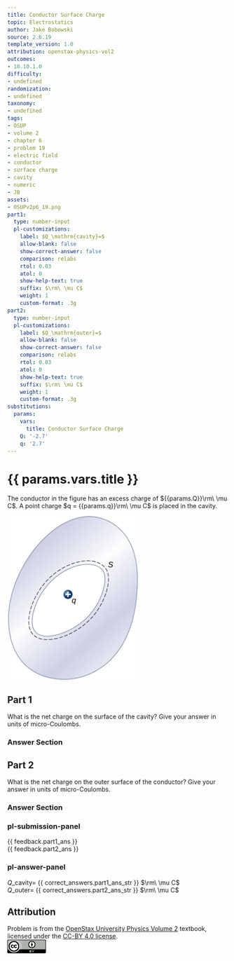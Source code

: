 ```yaml
---
title: Conductor Surface Charge
topic: Electrostatics
author: Jake Bobowski
source: 2.6.19
template_version: 1.0
attribution: openstax-physics-vol2
outcomes:
- 18.10.1.0
difficulty:
- undefined
randomization:
- undefined
taxonomy:
- undefined
tags:
- OSUP
- volume 2
- chapter 6
- problem 19
- electric field
- conductor
- surface charge
- cavity
- numeric
- JB
assets:
- OSUPv2p6_19.png
part1:
  type: number-input
  pl-customizations:
    label: $Q_\mathrm{cavity}=$
    allow-blank: false
    show-correct-answer: false
    comparison: relabs
    rtol: 0.03
    atol: 0
    show-help-text: true
    suffix: $\rm\ \mu C$
    weight: 1
    custom-format: .3g
part2:
  type: number-input
  pl-customizations:
    label: $Q_\mathrm{outer}=$
    allow-blank: false
    show-correct-answer: false
    comparison: relabs
    rtol: 0.03
    atol: 0
    show-help-text: true
    suffix: $\rm\ \mu C$
    weight: 1
    custom-format: .3g
substitutions:
  params:
    vars:
      title: Conductor Surface Charge
    Q: '-2.7'
    q: '2.7'
---
```

# {{ params.vars.title }}
The conductor in the figure has an excess charge of ${{params.Q}}\rm\ \mu C$.
A point charge $q = {{params.q}}\rm\ \mu C$ is placed in the cavity.

<img src="OSUPv2p6_19.png" width=300 alt="Conductor with a cavity enclosing a point charge.">

## Part 1

What is the net charge on the surface of the cavity?
Give your answer in units of micro-Coulombs.

### Answer Section

## Part 2

What is the net charge on the outer surface of the conductor?
Give your answer in units of micro-Coulombs.

### Answer Section

### pl-submission-panel

{{ feedback.part1_ans }}<br>
{{ feedback.part2_ans }}

### pl-answer-panel

$Q\_\mathrm{cavity}=$ {{ correct_answers.part1_ans_str }} $\rm\ \mu C$<br>
$Q\_\mathrm{outer}=$ {{ correct_answers.part2_ans_str }} $\rm\ \mu C$

## Attribution

Problem is from the [OpenStax University Physics Volume 2](https://openstax.org/details/books/university-physics-volume-2) textbook, licensed under the [CC-BY 4.0 license](https://creativecommons.org/licenses/by/4.0/).<br>![Image representing the Creative Commons 4.0 BY license.](https://raw.githubusercontent.com/firasm/bits/master/by.png)